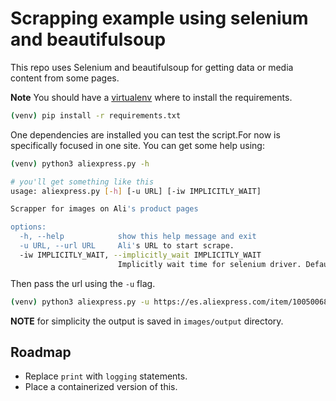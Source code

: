# Scrapping example using selenium and beautifulsoup

This repo uses Selenium and beautifulsoup for getting data
or media content from some pages.

**Note** You should have a [virtualenv](https://virtualenv.pypa.io/en/latest/) where to install the requirements.

```bash
(venv) pip install -r requirements.txt
```

One dependencies are installed you can test the script.For now is specifically focused in one site.
You can get some help using:

```bash
(venv) python3 aliexpress.py -h

# you'll get something like this
usage: aliexpress.py [-h] [-u URL] [-iw IMPLICITLY_WAIT]

Scrapper for images on Ali's product pages

options:
  -h, --help            show this help message and exit
  -u URL, --url URL     Ali's URL to start scrape.
  -iw IMPLICITLY_WAIT, --implicitly_wait IMPLICITLY_WAIT
                        Implicitly wait time for selenium driver. Default: 3
```

Then pass the url using the `-u` flag.


```bash
(venv) python3 aliexpress.py -u https://es.aliexpress.com/item/1005006895003798.html?spm=a2g0o.order_list.order_list_main.40.347f194dlOF89p&gatewayAdapt=glo2esp
```

**NOTE** for simplicity the output is saved in `images/output` directory.

## Roadmap

* Replace `print` with `logging` statements.
* Place a containerized version of this.
